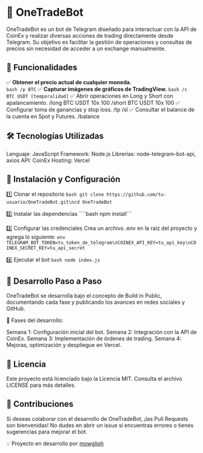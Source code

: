 # 🚀 OneTradeBot  

OneTradeBot es un bot de Telegram diseñado para interactuar con la API de CoinEx y realizar diversas acciones de trading directamente desde Telegram. Su objetivo es facilitar la gestión de operaciones y consultas de precios sin necesidad de acceder a un exchange manualmente.  

## 📌 Funcionalidades  
✅ **Obtener el precio actual de cualquier moneda.**  
```bash /p BTC```
✅ **Capturar imágenes de gráficos de TradingView.**
```bash /c BTC USDT [temporalidad]```
✅ Abrir operaciones en Long y Short con apalancamiento.
/long BTC USDT 10x 100
/short BTC USDT 10x 100
✅ Configurar toma de ganancias y stop loss.
/tp
/sl
✅ Consultar el balance de la cuenta en Spot y Futures.
/balance

## 🛠️ Tecnologías Utilizadas
Lenguaje: JavaScript
Framework: Node.js
Librerías: node-telegram-bot-api, axios
API: CoinEx
Hosting: Vercel

## 🚀 Instalación y Configuración
1️⃣ Clonar el repositorio
```bash git clone https://github.com/tu-usuario/OneTradeBot.git\ncd OneTradeBot```

2️⃣ Instalar las dependencias
````bash npm install```

3️⃣ Configurar las credenciales
Crea un archivo .env en la raíz del proyecto y agrega lo siguiente:
```env TELEGRAM_BOT_TOKEN=tu_token_de_telegram\nCOINEX_API_KEY=tu_api_key\nCOINEX_SECRET_KEY=tu_api_secret```

4️⃣ Ejecutar el bot
```bash node index.js```

## 📖 Desarrollo Paso a Paso
OneTradeBot se desarrolla bajo el concepto de Build in Public, documentando cada fase y publicando los avances en redes sociales y GitHub.

🔹 Fases del desarrollo:

Semana 1: Configuración inicial del bot.
Semana 2: Integración con la API de CoinEx.
Semana 3: Implementación de órdenes de trading.
Semana 4: Mejoras, optimización y despliegue en Vercel.

## 📜 Licencia
Este proyecto está licenciado bajo la Licencia MIT. Consulta el archivo LICENSE para más detalles.

## 📢 Contribuciones
Si deseas colaborar con el desarrollo de OneTradeBot, ¡las Pull Requests son bienvenidas! No dudes en abrir un issue si encuentras errores o tienes sugerencias para mejorar el bot.

💡 Proyecto en desarrollo por [mowgliph](https://github.com/mowgliph)


